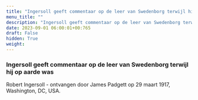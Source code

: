 ```yaml
---
title: "Ingersoll geeft commentaar op de leer van Swedenborg terwijl hij op aarde was"
menu_title: ""
description: "Ingersoll geeft commentaar op de leer van Swedenborg terwijl hij op aarde was"
date: 2023-09-01 06:00:01+00:765
draft: False
hidden: True
weight:
---
```

### Ingersoll geeft commentaar op de leer van Swedenborg terwijl hij op aarde was

Robert Ingersoll - ontvangen door James Padgett op 29 maart 1917, Washington, DC, USA.
